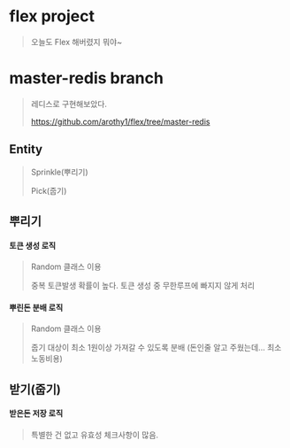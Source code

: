# flex project
>오늘도 Flex 해버렸지 뭐야~

# master-redis branch
> 레디스로 구현해보았다.
>
> https://github.com/arothy1/flex/tree/master-redis


## Entity
>Sprinkle(뿌리기)
>
>Pick(줍기)


## 뿌리기
#### 토큰 생성 로직
>Random 클래스 이용
>
>중복 토큰발생 확률이 높다. 토큰 생성 중 무한루프에 빠지지 않게 처리
#### 뿌린돈 분배 로직
>Random 클래스 이용
>
>줍기 대상이 최소 1원이상 가져갈 수 있도록 분배 (돈인줄 알고 주웠는데... 최소 노동비용)
>

## 받기(줍기)
#### 받은돈 저장 로직
>
>특별한 건 없고 유효성 체크사항이 많음.